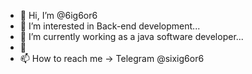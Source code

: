 - 👋 Hi, I’m @6ig6or6
- 👀 I’m interested in Back-end development...
- 🌱 I’m currently working as a java software developer...
- 💞️ 
- 📫 How to reach me -> Telegram @sixig6or6

<!---
6ig6or6/6ig6or6 is a ✨ special ✨ repository because its `README.md` (this file) appears on your GitHub profile.
You can click the Preview link to take a look at your changes.
--->
